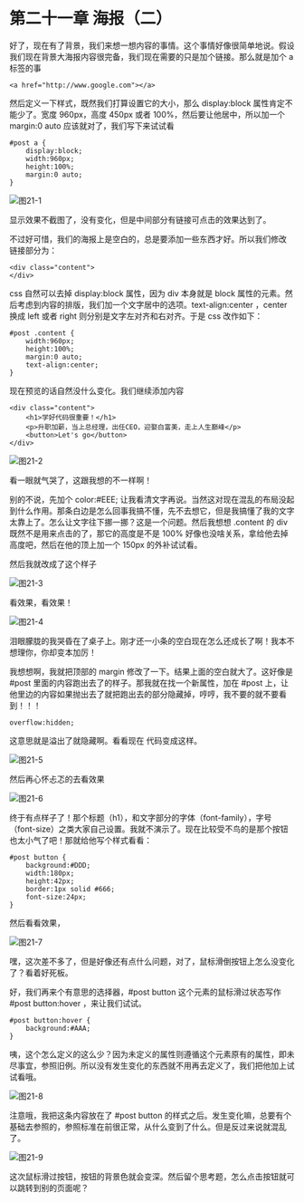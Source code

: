 第二十一章 海报（二）
===

好了，现在有了背景，我们来想一想内容的事情。这个事情好像很简单地说。假设我们现在背景大海报内容很完备，我们现在需要的只是加个链接。那么就是加个 a 标签的事

	<a href="http://www.google.com"></a>

然后定义一下样式，既然我们打算设置它的大小，那么 display:block 属性肯定不能少了。宽度 960px，高度 450px 或者 100%，然后要让他居中，所以加一个 margin:0 auto 应该就对了，我们写下来试试看

	#post a {
		display:block;
		width:960px;
		height:100%;
		margin:0 auto;
	}

![图21-1](images/21-1.png)

显示效果不截图了，没有变化，但是中间部分有链接可点击的效果达到了。

不过好可惜，我们的海报上是空白的，总是要添加一些东西才好。所以我们修改 链接部分为：

	<div class="content">
	</div>

css 自然可以去掉 display:block 属性，因为 div 本身就是 block 属性的元素。然后考虑到内容的排版，我们加一个文字居中的选项。text-align:center ，center 换成 left 或者 right 则分别是文字左对齐和右对齐。于是 css 改作如下：

	#post .content {
		width:960px;
		height:100%;
		margin:0 auto;
		text-align:center;
	}

现在预览的话自然没什么变化。我们继续添加内容

	<div class="content">
		<h1>学好代码很重要！</h1>
		<p>升职加薪，当上总经理，出任CEO，迎娶白富美，走上人生巅峰</p>
		<button>Let's go</button>
	</div>

![图21-2](images/21-2.png)

看一眼就气哭了，这跟我想的不一样啊！

别的不说，先加个 color:#EEE; 让我看清文字再说。当然这对现在混乱的布局没起到什么作用。那条白边是怎么回事我搞不懂，先不去想它，但是我搞懂了我的文字太靠上了。怎么让文字往下挪一挪？这是一个问题。然后我想想 .content 的 div 既然不是用来点击的了，那它的高度是不是 100% 好像也没啥关系，拿给他去掉高度吧，然后在他的顶上加一个 150px 的外补试试看。

然后我就改成了这个样子

![图21-3](images/21-3.png)

看效果，看效果！

![图21-4](images/21-4.png)

泪眼朦胧的我哭昏在了桌子上。刚才还一小条的空白现在怎么还成长了啊！我本不想理你，你却变本加厉！

我想想啊，我就把顶部的 margin 修改了一下。结果上面的空白就大了。这好像是 #post 里面的内容跑出去了的样子。那我就在找一个新属性，加在 #post 上，让他里边的内容如果抛出去了就把跑出去的部分隐藏掉，哼哼，我不要的就不要看到！！！

	overflow:hidden;

这意思就是溢出了就隐藏啊。看看现在 代码变成这样。

![图21-5](images/21-5.png)

然后再心怀忐忑的去看效果

![图21-6](images/21-6.png)

终于有点样子了！那个标题（h1），和文字部分的字体（font-family），字号（font-size）之类大家自己设置。我就不演示了。现在比较受不鸟的是那个按钮也太小气了吧！那就给他写个样式看看：

	#post button {
		background:#DDD;
		width:180px;
		height:42px;
		border:1px solid #666;
		font-size:24px;
	}

然后看看效果，

![图21-7](images/21-7.png)

嘿，这次差不多了，但是好像还有点什么问题，对了，鼠标滑倒按钮上怎么没变化了？看着好死板。

好，我们再来个有意思的选择器，#post button 这个元素的鼠标滑过状态写作 #post button:hover ，来让我们试试。

	#post button:hover {
		background:#AAA;
	}

咦，这个怎么定义的这么少？因为未定义的属性则遵循这个元素原有的属性，即未尽事宜，参照旧例。所以没有发生变化的东西就不用再去定义了，我们把他加上试试看哦。

![图21-8](images/21-8.png)

注意哦，我把这条内容放在了 #post button 的样式之后。发生变化嘛，总要有个基础去参照的，参照标准在前很正常，从什么变到了什么。但是反过来说就混乱了。

![图21-9](images/21-9.png)

这次鼠标滑过按钮，按钮的背景色就会变深。然后留个思考题，怎么点击按钮就可以跳转到别的页面呢？